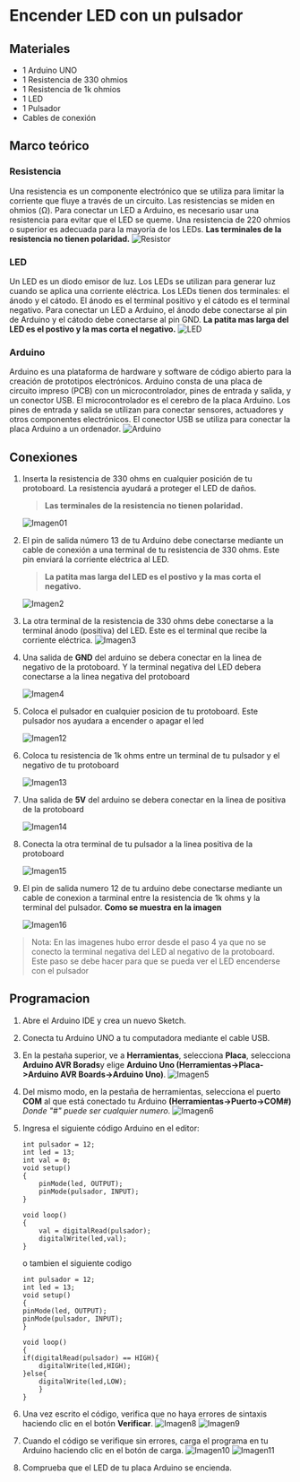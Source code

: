 # Encender LED con un pulsador

## Materiales

- 1 Arduino UNO
- 1 Resistencia de 330 ohmios
- 1 Resistencia de 1k ohmios
- 1 LED
- 1 Pulsador
- Cables de conexión

## Marco teórico

### Resistencia

Una resistencia es un componente electrónico que se utiliza para limitar la corriente que fluye a través de un circuito. Las resistencias se miden en ohmios (Ω). Para conectar un LED a Arduino, es necesario usar una resistencia para evitar que el LED se queme. Una resistencia de 220 ohmios o superior es adecuada para la mayoría de los LEDs. **Las terminales de la resistencia no tienen polaridad.**
![Resistor](img/Resistencia.jpg)

### LED

Un LED es un diodo emisor de luz. Los LEDs se utilizan para generar luz cuando se aplica una corriente eléctrica. Los LEDs tienen dos terminales: el ánodo y el cátodo. El ánodo es el terminal positivo y el cátodo es el terminal negativo. Para conectar un LED a Arduino, el ánodo debe conectarse al pin de Arduino y el cátodo debe conectarse al pin GND. **La patita mas larga del LED es el postivo y la mas corta el negativo.**
![LED](img/imagen%20led.jpg)

### Arduino

Arduino es una plataforma de hardware y software de código abierto para la creación de prototipos electrónicos. Arduino consta de una placa de circuito impreso (PCB) con un microcontrolador, pines de entrada y salida, y un conector USB. El microcontrolador es el cerebro de la placa Arduino. Los pines de entrada y salida se utilizan para conectar sensores, actuadores y otros componentes electrónicos. El conector USB se utiliza para conectar la placa Arduino a un ordenador.
![Arduino](img/ArduinoUNO.png)

## Conexiones

1. Inserta la resistencia de 330 ohms en cualquier posición de tu protoboard. La resistencia ayudará a proteger el LED de daños.
    > **Las terminales de la resistencia no tienen polaridad.**

    ![Imagen01](img/Imagen01.jpg)

2. El pin de salida número 13 de tu Arduino debe conectarse mediante un cable de conexión a una terminal de tu resistencia de 330 ohms. Este pin enviará la corriente eléctrica al LED.

    > **La patita mas larga del LED es el postivo y la mas corta el negativo.**

    ![Imagen2](img/Imagen2.jpg)

3. La otra terminal de la resistencia de 330 ohms debe conectarse a la terminal ánodo (positiva) del LED. Este es el terminal que recibe la corriente eléctrica.
    ![Imagen3](img/Imagen3.jpg)
4. Una salida de **GND** del arduino se debera conectar en la linea de negativo de la protoboard. Y la terminal negativa del LED debera conectarse a la linea negativa del protoboard

    ![Imagen4](img/Imagen4.png)
5. Coloca el pulsador en cualquier posicion de tu protoboard. Este pulsador nos ayudara a encender o apagar el  led

    ![Imagen12](img/Imagen12.png)

6. Coloca tu resistencia de 1k ohms entre un terminal de tu pulsador y el negativo de tu protoboard

    ![Imagen13](img/Imagen13.png)

7. Una salida de **5V** del arduino se debera conectar en la linea de positiva de la protoboard

    ![Imagen14](img/Imagen14.png)
8. Conecta la otra terminal de tu pulsador a la linea positiva de la protoboard

    ![Imagen15](img/Imagen15.png)

9. El pin de salida numero 12 de tu arduino debe conectarse mediante un cable de conexion a tarminal entre la resistencia de 1k ohms y la terminal del pulsador. **Como se muestra en la imagen**

    ![Imagen16](img/Imagen16.png)

> Nota: En las imagenes hubo error desde el paso 4 ya que no se conecto la terminal negativa del LED al negativo de la protoboard. Este paso se debe hacer para que se pueda ver el LED encenderse con el pulsador

## Programacion

1. Abre el Arduino IDE y crea un nuevo Sketch.
2. Conecta tu Arduino UNO a tu computadora mediante el cable USB.
3. En la pestaña superior, ve a **Herramientas**, selecciona **Placa**, selecciona **Arduino AVR Borads**y elige **Arduino Uno (Herramientas->Placa->Arduino AVR Boards->Arduino Uno)**.
![Imagen5](img/Imagen6.jpg)
4. Del mismo modo, en la pestaña de herramientas, selecciona el puerto **COM** al que está conectado tu Arduino **(Herramientas->Puerto->COM#)** *Donde "#" puede ser cualquier numero*.
![Imagen6](img/Imagen7.png)
5. Ingresa el siguiente código Arduino en el editor:

    ```arduino
    int pulsador = 12;
    int led = 13;
    int val = 0;
    void setup()
    {
        pinMode(led, OUTPUT);
        pinMode(pulsador, INPUT);
    }

    void loop()
    {
        val = digitalRead(pulsador);
        digitalWrite(led,val);
    }
    ```

    o tambien el siguiente codigo

    ```arduino
    int pulsador = 12;
    int led = 13;
    void setup()
    {
    pinMode(led, OUTPUT);
    pinMode(pulsador, INPUT);
    }

    void loop()
    {
    if(digitalRead(pulsador) == HIGH){
        digitalWrite(led,HIGH);
    }else{
        digitalWrite(led,LOW);
        }
    }
    ```

6. Una vez escrito el código, verifica que no haya errores de sintaxis haciendo clic en el botón **Verificar**.
![Imagen8](img/Imagen8.png)
![Imagen9](img/Imagen9.png)

7. Cuando el código se verifique sin errores, carga el programa en tu Arduino haciendo clic en el botón de carga.
![Imagen10](img/Imagen10.png)
![Imagen11](img/Imagen11.png)

8. Comprueba que el LED de tu placa Arduino se encienda.
